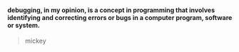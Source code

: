 #### debugging, in my opinion, is a concept in programming that involves identifying and correcting errors or bugs in a computer program, software or system.

> mickey